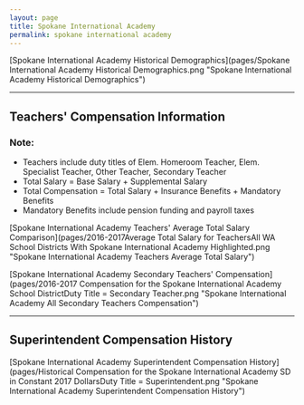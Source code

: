 ```yaml
---
layout: page
title: Spokane International Academy
permalink: spokane international academy
---
```



[Spokane International Academy Historical Demographics](pages/Spokane International Academy Historical Demographics.png "Spokane International Academy Historical Demographics")

___

## Teachers' Compensation Information
### Note:
- Teachers include duty titles of Elem. Homeroom Teacher, Elem. Specialist Teacher, Other Teacher, Secondary Teacher
- Total Salary = Base Salary + Supplemental Salary
- Total Compensation = Total Salary + Insurance Benefits + Mandatory Benefits
- Mandatory Benefits include pension funding and payroll taxes

[Spokane International Academy Teachers' Average Total Salary Comparison](pages/2016-2017Average Total Salary for TeachersAll WA School Districts With Spokane International Academy Highlighted.png "Spokane International Academy Teachers Average Total Salary")

[Spokane International Academy Secondary Teachers' Compensation](pages/2016-2017 Compensation for the Spokane International Academy School DistrictDuty Title = Secondary Teacher.png "Spokane International Academy All Secondary Teachers Compensation")


___

## Superintendent Compensation History

[Spokane International Academy Superintendent Compensation History](pages/Historical Compensation for the Spokane International Academy SD in Constant 2017 DollarsDuty Title = Superintendent.png "Spokane International Academy Superintendent Compensation History")


